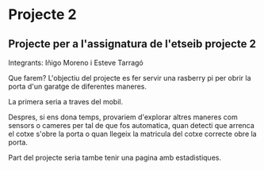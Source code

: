 # Projecte 2
## Projecte per a l'assignatura de l'etseib projecte 2

Integrants: Iñigo Moreno i Esteve Tarragó

Que farem?
L'objectiu del projecte es fer servir una rasberry pi per obrir la porta d'un garatge de diferentes maneres.

La primera seria a traves del mobil.

Despres, si ens dona temps, provariem d'explorar altres maneres com sensors o cameres per tal de que fos automatica, quan detecti que arrenca el cotxe s'obre la porta o quan llegeix la matricula del cotxe correcte obre la porta.

Part del projecte seria tambe tenir una pagina amb estadistiques.
